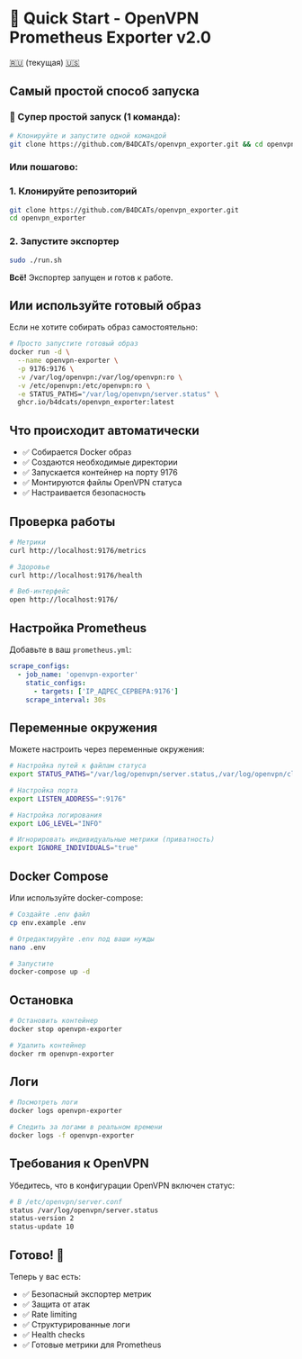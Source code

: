 # 🚀 Quick Start - OpenVPN Prometheus Exporter v2.0

[🇷🇺](QUICKSTART.md) (текущая) [🇺🇸](../en/QUICKSTART.md)

## Самый простой способ запуска

### 🚀 Супер простой запуск (1 команда):
```bash
# Клонируйте и запустите одной командой
git clone https://github.com/B4DCATs/openvpn_exporter.git && cd openvpn_exporter && sudo ./run.sh
```

### Или пошагово:

### 1. Клонируйте репозиторий
```bash
git clone https://github.com/B4DCATs/openvpn_exporter.git
cd openvpn_exporter
```

### 2. Запустите экспортер
```bash
sudo ./run.sh
```

**Всё!** Экспортер запущен и готов к работе.

## Или используйте готовый образ

Если не хотите собирать образ самостоятельно:

```bash
# Просто запустите готовый образ
docker run -d \
  --name openvpn-exporter \
  -p 9176:9176 \
  -v /var/log/openvpn:/var/log/openvpn:ro \
  -v /etc/openvpn:/etc/openvpn:ro \
  -e STATUS_PATHS="/var/log/openvpn/server.status" \
  ghcr.io/b4dcats/openvpn_exporter:latest
```

## Что происходит автоматически

- ✅ Собирается Docker образ
- ✅ Создаются необходимые директории
- ✅ Запускается контейнер на порту 9176
- ✅ Монтируются файлы OpenVPN статуса
- ✅ Настраивается безопасность

## Проверка работы

```bash
# Метрики
curl http://localhost:9176/metrics

# Здоровье
curl http://localhost:9176/health

# Веб-интерфейс
open http://localhost:9176/
```

## Настройка Prometheus

Добавьте в ваш `prometheus.yml`:

```yaml
scrape_configs:
  - job_name: 'openvpn-exporter'
    static_configs:
      - targets: ['IP_АДРЕС_СЕРВЕРА:9176']
    scrape_interval: 30s
```

## Переменные окружения

Можете настроить через переменные окружения:

```bash
# Настройка путей к файлам статуса
export STATUS_PATHS="/var/log/openvpn/server.status,/var/log/openvpn/client.status"

# Настройка порта
export LISTEN_ADDRESS=":9176"

# Настройка логирования
export LOG_LEVEL="INFO"

# Игнорировать индивидуальные метрики (приватность)
export IGNORE_INDIVIDUALS="true"
```

## Docker Compose

Или используйте docker-compose:

```bash
# Создайте .env файл
cp env.example .env

# Отредактируйте .env под ваши нужды
nano .env

# Запустите
docker-compose up -d
```

## Остановка

```bash
# Остановить контейнер
docker stop openvpn-exporter

# Удалить контейнер
docker rm openvpn-exporter
```

## Логи

```bash
# Посмотреть логи
docker logs openvpn-exporter

# Следить за логами в реальном времени
docker logs -f openvpn-exporter
```

## Требования к OpenVPN

Убедитесь, что в конфигурации OpenVPN включен статус:

```bash
# В /etc/openvpn/server.conf
status /var/log/openvpn/server.status
status-version 2
status-update 10
```

## Готово! 🎉

Теперь у вас есть:
- ✅ Безопасный экспортер метрик
- ✅ Защита от атак
- ✅ Rate limiting
- ✅ Структурированные логи
- ✅ Health checks
- ✅ Готовые метрики для Prometheus
